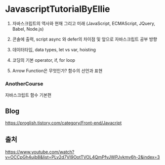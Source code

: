 # JavascriptTutorialByEllie


1. 자바스크립트의 역사와 현재 그리고 미래 (JavaScript, ECMAScript, JQuery, Babel, Node.js)

2. 콘솔에 출력, script async 와 defer의 차이점 및 앞으로 자바스크립트 공부 방향

3. 데이터타입, data types, let vs var, hoisting

4. 코딩의 기본 operator, if, for loop

5. Arrow Function은 무엇인가? 함수의 선언과 표현

### AnotherCourse 

자바스크립트 함수 기본편


## Blog
https://proglish.tistory.com/category/Front-end/Javacript

## 출처
https://www.youtube.com/watch?v=OCCpGh4ujb8&list=PLv2d7VI9OotTVOL4QmPfvJWPJvkmv6h-2&index=3
